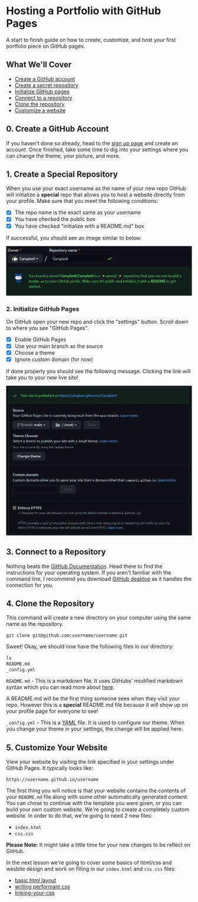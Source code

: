 # Hosting a Portfolio with GitHub Pages
A start to finish guide on how to create, customize, and host your first portfolio piece on GitHub pages.

## What We'll Cover
- [Create a GitHub account](#0-create-a-github-account)
- [Create a secret repository](#1-create-a-special-repository)
- [Initialize GitHub pages](#2-initialize-github-pages)
- [Connect to a repository](#3-connect-to-a-repository)
- [Clone the repository](#4-clone-the-repository)
- [Customize a website](#5-customize-your-website)

## 0. Create a GitHub Account
If you haven't done so already, head to the [sign up page](https://github.com/join) and create an account.
Once finished, take some time to dig into your settings where you can change the theme, your picture, and more.

## 1. Create a Special Repository
When you use your exact username as the name of your new repo GitHub  will initialize a __special__ repo that allows you to host a website directly from your profile. Make sure that you meet the following conditions:
- [x] The repo name is the exact same as your username
- [x] You have checked the public box
- [x] You have checked "initialize with a README.md" box

If successful, you should see an image similar to below:

![secret repo](images/secret-repo.png)

### 2. Initialize GitHub Pages
On GitHub open your new repo and click the "settings" button. Scroll down to where you see "GitHub Pages".

- [x] Enable GitHub Pages
- [x] Use your main branch as the source
- [x] Choose a theme
- [x] Ignore custom domain (for now)

If done properly you should see the following message. Clicking the link will take you to your new live site!

![enable github pages](images/enable-github-pages.png)

## 3. Connect to a Repository
Nothing beats the [GitHub Documentation](https://docs.github.com/en/github/authenticating-to-github/connecting-to-github-with-ssh). Head there to find the instructions for your operating system. If you aren't familiar with the command line, I recommend you download [GitHub desktop](https://desktop.github.com/) as it handles the connection for you.

## 4. Clone the Repository
This command will create a new directory on your computer using the same name as the repository.

```shell
git clone git@github.com:username/username.git
```

Sweet! Okay, we should now have the following files in our directory:

```shell
ls
README.md
_config.yml
```
`README.md` - This is a markdown file. 
It uses GitHubs' modified markdown syntax which you can read more about [here](https://docs.github.com/en/github/writing-on-github/basic-writing-and-formatting-syntax).

A README.md will be the first thing someone sees when they visit your repo. However this is a __special__ README.md file because it will show up on your profile page for everyone to see!

`_config.yml` - This is a [YAML](https://docs.ansible.com/ansible/latest/reference_appendices/YAMLSyntax.html) file. It is used to configure our theme. When you change your theme in your settings, the change will be applied here.

## 5. Customize Your Website
View your website by visiting the link specified in your settings under GitHub Pages. It typically looks like:

```shell
https://username.github.io/username
```

The first thing you will notice is that your website contains the contents of your `README.md` file along with some other automatically generated content. You can chose to continue with the template you were given, or you can build your own custom website. We're going to create a completely custom website. In order to do that, we're going to need 2 new files:

- `index.html`
- `css.css`

**Please Note:** It might take a little time for your new changes to be reflect on GitHub.

In the next lesson we're going to cover some basics of html/css and wesbite design and work on filling in our `index.html` and `css.css` files:

- [basic html layout](/lessons/1/index.md#0-basic-html-layout)
- [writing performant css](/lessons/1/index.md#1-writing-performant-css)
- [linking-your-css](/lessons/1/index.md#2-linking-your-css)
